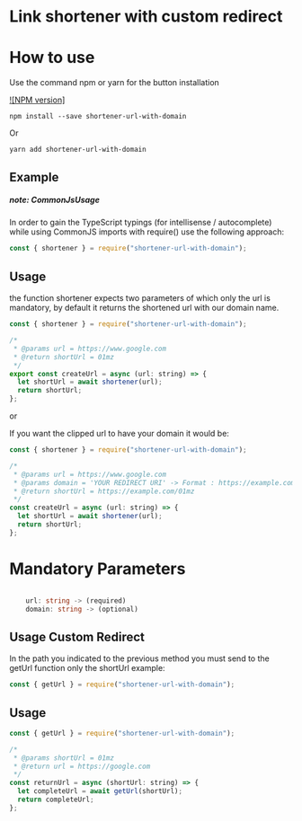 # Link shortener with custom redirect  <h1> How to use

Use the command npm or yarn for the button installation

[![NPM version]](https://www.npmjs.com/package/shortener-url-with-domain)

```npm
npm install --save shortener-url-with-domain
```

Or

```yarn
yarn add shortener-url-with-domain
```

## Example

##### note: CommonJsUsage

In order to gain the TypeScript typings (for intellisense / autocomplete) while using CommonJS imports with require() use the following approach:

```js
const { shortener } = require("shortener-url-with-domain");
```

## Usage

the function shortener expects two parameters of which only the url is mandatory, by default it returns the shortened url with our domain name.

```js
const { shortener } = require("shortener-url-with-domain");

/*
 * @params url = https://www.google.com
 * @return shortUrl = 01mz
 */
export const createUrl = async (url: string) => {
  let shortUrl = await shortener(url);
  return shortUrl;
};
```

or

If you want the clipped url to have your domain it would be:

```js
const { shortener } = require("shortener-url-with-domain");

/*
 * @params url = https://www.google.com
 * @params domain = 'YOUR REDIRECT URI' -> Format : https://example.com/
 * @return shortUrl = https://example.com/01mz
 */
const createUrl = async (url: string) => {
  let shortUrl = await shortener(url);
  return shortUrl;
};
```

# Mandatory Parameters

```ts

    url: string -> (required)
    domain: string -> (optional)

```


## Usage Custom Redirect

In the path you indicated to the previous method you must send to the getUrl function only the shortUrl example:

```js
const { getUrl } = require("shortener-url-with-domain");
```

## Usage

```js
const { getUrl } = require("shortener-url-with-domain");

/*
 * @params shortUrl = 01mz
 * @return url = https://google.com
 */
const returnUrl = async (shortUrl: string) => {
  let completeUrl = await getUrl(shortUrl);
  return completeUrl;
};

```